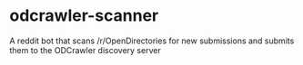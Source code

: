 # odcrawler-scanner

A reddit bot that scans /r/OpenDirectories for new submissions and submits them to the ODCrawler discovery server
